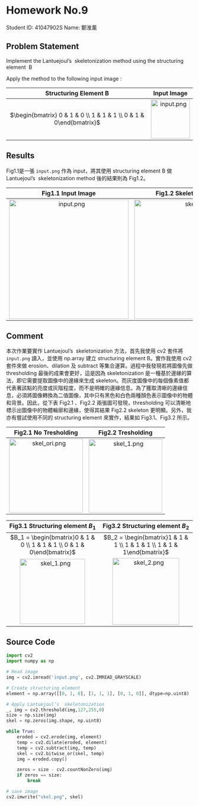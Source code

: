 # Homework No.9

Student ID: 41047902S Name: 鄭淮薰

## Problem Statement

Implement the Lantuejoul’s  skeletonization method using the structuring element  B

Apply the method to the following input image :

| Structuring Element B                                              | Input Image                                                                                                                |
|:------------------------------------------------------------------:|:--------------------------------------------------------------------------------------------------------------------------:|
| $\begin{bmatrix} 0 & 1 & 0 \\ 1 & 1 & 1 \\ 0 & 1 & 0\end{bmatrix}$ | <img title="" src="file:///Users/huaish/Desktop/111-2/Image_Processing/HW9/doc/img/input.png" alt="input.png" width="105"> |

## Results

Fig1.1是一張 `input.png` 作為 input，將其使用 structuring element B 做 Lantuejoul’s  skeletonization method 後的結果則為 Fig1.2。

| Fig1.1 Input Image                                                                                                         | Fig1.2 Skeletonized Image                                                                                                |
|:--------------------------------------------------------------------------------------------------------------------------:|:------------------------------------------------------------------------------------------------------------------------:|
| <img title="" src="file:///Users/huaish/Desktop/111-2/Image_Processing/HW9/doc/img/input.png" alt="input.png" width="322"> | <img title="" src="file:///Users/huaish/Desktop/111-2/Image_Processing/HW9/doc/img/skel.png" alt="skel.png" width="322"> |

## Comment

本次作業要實作 Lantuejoul’s  skeletonization 方法，首先我使用 cv2 套件將 `input.png` 讀入，並使用 np.array 建立 structuring element B。實作我使用 cv2 套件來做 erosion、dilation 及 subtract 等集合運算。過程中我發現若將圖像先做 thresholding 最後的成果會更好，這是因為 skeletonization 是一種基於邊緣的算法，即它需要提取圖像中的邊緣來生成 skeleton。而灰度圖像中的每個像素值都代表著該點的亮度或灰階程度，而不是明確的邊緣信息。為了獲取清晰的邊緣信息，必須將圖像轉換為二值圖像，其中只有黑色和白色兩種顏色表示圖像中的物體和背景。因此，從下表 Fig2.1 、Fig2.2 兩張圖可發現，thresholding 可以清晰地標示出圖像中的物體輪廓和邊緣，使得其結果 Fig2.2 skeleton 更明顯。另外，我亦有嘗試使用不同的 structuring element 來實作，結果如  Fig3.1、Fig3.2 所示。

| Fig2.1 No Tresholding                                                                                                            | Fig2.2 Tresholding                                                                                                           |
|:--------------------------------------------------------------------------------------------------------------------------------:|:----------------------------------------------------------------------------------------------------------------------------:|
| <img title="" src="file:///Users/huaish/Desktop/111-2/Image_Processing/HW9/doc/img/skel_ori.png" alt="skel_ori.png" width="199"> | <img title="" src="file:///Users/huaish/Desktop/111-2/Image_Processing/HW9/doc/img/skel_1.png" alt="skel_1.png" width="198"> |

| Fig3.1 Structuring element $B_1$                                                                                             | Fig3.2 Structuring element $B_2$                                                                                             |
|:----------------------------------------------------------------------------------------------------------------------------:|:----------------------------------------------------------------------------------------------------------------------------:|
| $B_1 = \begin{bmatrix}0 & 1 & 0 \\ 1 & 1 & 1 \\ 0 & 1 & 0\end{bmatrix}$                                                      | $B_2 = \begin{bmatrix}1 & 1 & 1 \\ 1 & 1 & 1 \\ 1 & 1 & 1\end{bmatrix}$                                                      |
| <img title="" src="file:///Users/huaish/Desktop/111-2/Image_Processing/HW9/doc/img/skel_1.png" alt="skel_1.png" width="176"> | <img title="" src="file:///Users/huaish/Desktop/111-2/Image_Processing/HW9/doc/img/skel_2.png" alt="skel_2.png" width="180"> |

<div STYLE="page-break-after: always;"></div>

## Source Code

```python
import cv2
import numpy as np

# Read image
img = cv2.imread('input.png', cv2.IMREAD_GRAYSCALE)

# Create structuring element
element = np.array([[0, 1, 0], [1, 1, 1], [0, 1, 0]], dtype=np.uint8)

# Apply Lantuejoul’s  skeletonization
_, img = cv2.threshold(img,127,255,0)
size = np.size(img)
skel = np.zeros(img.shape, np.uint8)

while True:
    eroded = cv2.erode(img, element)
    temp = cv2.dilate(eroded, element)
    temp = cv2.subtract(img, temp)
    skel = cv2.bitwise_or(skel, temp)
    img = eroded.copy()

    zeros = size - cv2.countNonZero(img)
    if zeros == size:
        break

# save image
cv2.imwrite("skel.png", skel)
```
